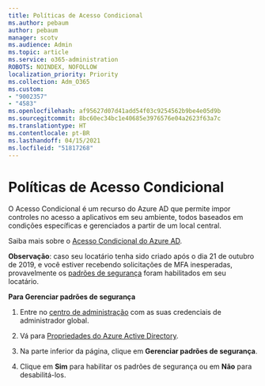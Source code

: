 ```yaml
---
title: Políticas de Acesso Condicional
ms.author: pebaum
author: pebaum
manager: scotv
ms.audience: Admin
ms.topic: article
ms.service: o365-administration
ROBOTS: NOINDEX, NOFOLLOW
localization_priority: Priority
ms.collection: Adm_O365
ms.custom:
- "9002357"
- "4583"
ms.openlocfilehash: af95627d07d41add54f03c9254562b9be4e05d9b
ms.sourcegitcommit: 8bc60ec34bc1e40685e3976576e04a2623f63a7c
ms.translationtype: HT
ms.contentlocale: pt-BR
ms.lasthandoff: 04/15/2021
ms.locfileid: "51817268"
---
```

# <a name="conditional-access-policies"></a>Políticas de Acesso Condicional

O Acesso Condicional é um recurso do Azure AD que permite impor controles no acesso a aplicativos em seu ambiente, todos baseados em condições específicas e gerenciados a partir de um local central.

Saiba mais sobre o [Acesso Condicional do Azure AD](https://docs.microsoft.com/azure/active-directory/conditional-access/).  

**Observação**: caso seu locatário tenha sido criado após o dia 21 de outubro de 2019, e você estiver recebendo solicitações de MFA inesperadas, provavelmente os [padrões de segurança](https://aka.ms/securitydefaults) foram habilitados em seu locatário.

**Para Gerenciar padrões de segurança**

1. Entre no [centro de administração](https://go.microsoft.com/fwlink/p/?linkid=834822) com as suas credenciais de administrador global.

2. Vá para [Propriedades do Azure Active Directory](https://portal.azure.com/#blade/Microsoft_AAD_IAM/ActiveDirectoryMenuBlade/Properties).

3. Na parte inferior da página, clique em **Gerenciar padrões de segurança**.

4. Clique em **Sim** para habilitar os padrões de segurança ou em **Não** para desabilitá-los.
